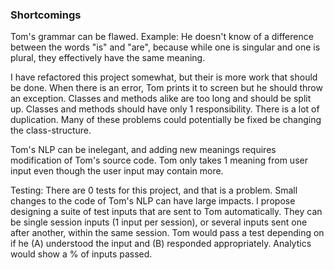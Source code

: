 ### Shortcomings

Tom's grammar can be flawed. Example: He doesn't know of a difference between the words "is" and "are", because while one is singular and one is plural, they effectively have the same meaning.

I have refactored this project somewhat, but their is more work that should be done. When there is an error, Tom prints it to screen but he should throw an exception. Classes and methods alike are too long and should be split up. Classes and methods should have only 1 responsibility. There is a lot of duplication. Many of these problems could potentially be fixed be changing the class-structure.

Tom's NLP can be inelegant, and adding new meanings requires modification of Tom's source code. Tom only takes 1 meaning from user input even though the user input may contain more.

Testing: There are 0 tests for this project, and that is a problem. Small changes to the code of Tom's NLP can have large impacts. I propose designing a suite of test inputs that are sent to Tom automatically. They can be single session inputs (1 input per session), or several inputs sent one after another, within the same session. Tom would pass a test depending on if he (A) understood the input and (B) responded appropriately. Analytics would show a % of inputs passed.
